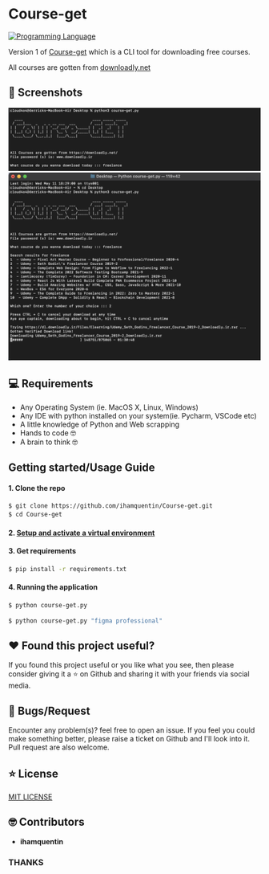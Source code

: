 # Course-get
[![Programming Language](https://img.shields.io/badge/Language-Python-success?style=flat-square)](https://python.org)

Version 1 of [Course-get](https://github.com/LordGhostX/animeX) which is a CLI tool for downloading free courses. 

All courses are gotten from [downloadly.net](https://downloadly.net/)

## 📸 Screenshots
<img src="ss/logo.png" alt="Home page">
<img src="ss/process.png" alt="Usage page">


## 💻 Requirements
* Any Operating System (ie. MacOS X, Linux, Windows)
* Any IDE with python installed on your system(ie. Pycharm, VSCode etc)
* A little knowledge of Python and Web scrapping
* Hands to code 🤓
* A brain to think 🤓

## Getting started/Usage Guide

#### 1. Clone the repo

```sh
$ git clone https://github.com/ihamquentin/Course-get.git
$ cd Course-get
```

#### 2. [Setup and activate a virtual environment](https://programwithus.com/learn-to-code/Pip-and-virtualenv-on-Windows/)

#### 3. Get requirements

```sh
$ pip install -r requirements.txt
```

#### 4. Running the application

```sh
$ python course-get.py
```
```sh
$ python course-get.py "figma professional"
```

## :heart: Found this project useful?
If you found this project useful or you like what you see, then please consider giving it a :star: on Github and sharing it with your friends via social media.

## 🐛 Bugs/Request
Encounter any problem(s)? feel free to open an issue. If you feel you could make something better, please raise a ticket on Github and I'll look into it. Pull request are also welcome.

## ⭐️ License
<a href="https://github.com/ihamquentin/Course-get/blob/main/LICENSE">MIT LICENSE</a>

## 🤓 Contributors
* **ihamquentin**

### THANKS
